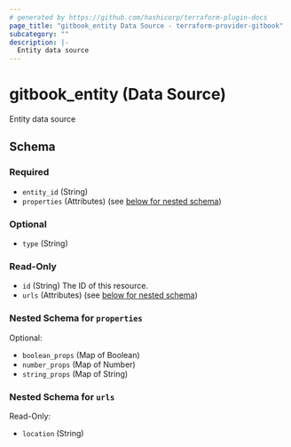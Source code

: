 ```yaml
---
# generated by https://github.com/hashicorp/terraform-plugin-docs
page_title: "gitbook_entity Data Source - terraform-provider-gitbook"
subcategory: ""
description: |-
  Entity data source
---
```


# gitbook_entity (Data Source)

Entity data source



<!-- schema generated by tfplugindocs -->
## Schema

### Required

- `entity_id` (String)
- `properties` (Attributes) (see [below for nested schema](#nestedatt--properties))

### Optional

- `type` (String)

### Read-Only

- `id` (String) The ID of this resource.
- `urls` (Attributes) (see [below for nested schema](#nestedatt--urls))

<a id="nestedatt--properties"></a>
### Nested Schema for `properties`

Optional:

- `boolean_props` (Map of Boolean)
- `number_props` (Map of Number)
- `string_props` (Map of String)


<a id="nestedatt--urls"></a>
### Nested Schema for `urls`

Read-Only:

- `location` (String)

